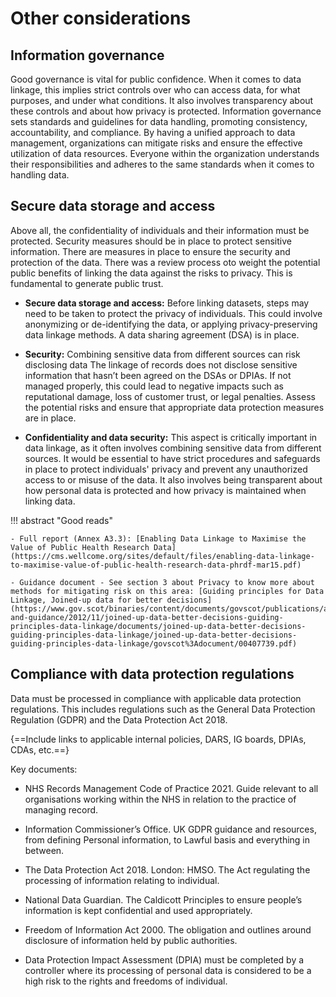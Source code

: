 # Other considerations

## Information governance

Good governance is vital for public confidence. When it comes to data linkage, this implies strict controls over who can access data, for what purposes, and under what conditions. It also involves transparency about these controls and about how privacy is protected. Information governance sets standards and guidelines for data handling, promoting consistency, accountability, and compliance. By having a unified approach to data management, organizations can mitigate risks and ensure the effective utilization of data resources. Everyone within the organization understands their responsibilities and adheres to the same standards when it comes to handling data.

## Secure data storage and access

Above all, the confidentiality of individuals and their information must be protected. Security measures should be in place to protect sensitive information. There are measures in place to ensure the security and protection of the data. There was a review process oto weight the potential public benefits of linking the data against the risks to privacy. This is fundamental to generate public trust.

- **Secure data storage and access:** Before linking datasets, steps may need to be taken to protect the privacy of individuals. This could involve anonymizing or de-identifying the data, or applying privacy-preserving data linkage methods. A data sharing agreement (DSA) is in place.

- **Security:** Combining sensitive data from different sources can risk disclosing data The linkage of records does not disclose sensitive information that hasn’t been agreed on the DSAs or DPIAs. If not managed properly, this could lead to negative impacts such as reputational damage, loss of customer trust, or legal penalties. Assess the potential risks and ensure that appropriate data protection measures are in place.

- **Confidentiality and data security:** This aspect is critically important in data linkage, as it often involves combining sensitive data from different sources. It would be essential to have strict procedures and safeguards in place to protect individuals' privacy and prevent any unauthorized access to or misuse of the data. It also involves being transparent about how personal data is protected and how privacy is maintained when linking data.

!!! abstract "Good reads"

    - Full report (Annex A3.3): [Enabling Data Linkage to Maximise the Value of Public Health Research Data](https://cms.wellcome.org/sites/default/files/enabling-data-linkage-to-maximise-value-of-public-health-research-data-phrdf-mar15.pdf)

    - Guidance document - See section 3 about Privacy to know more about methods for mitigating risk on this area: [Guiding principles for Data Linkage, Joined-up data for better decisions](https://www.gov.scot/binaries/content/documents/govscot/publications/advice-and-guidance/2012/11/joined-up-data-better-decisions-guiding-principles-data-linkage/documents/joined-up-data-better-decisions-guiding-principles-data-linkage/joined-up-data-better-decisions-guiding-principles-data-linkage/govscot%3Adocument/00407739.pdf)

## Compliance with data protection regulations

Data must be processed in compliance with applicable data protection regulations. This includes regulations such as the General Data Protection Regulation (GDPR) and the Data Protection Act 2018.

{==Include links to applicable internal policies, DARS, IG boards, DPIAs, CDAs, etc.==}

Key documents:

- NHS Records Management Code of Practice 2021. Guide relevant to all organisations working within the NHS in relation to the practice of managing record.

- Information Commissioner’s Office. UK GDPR guidance and resources, from defining Personal information, to Lawful basis and everything in between.

- The Data Protection Act 2018. London: HMSO. The Act regulating the processing of information relating to individual.

- National Data Guardian. The Caldicott Principles to ensure people’s information is kept confidential and used appropriately.

- Freedom of Information Act 2000. The obligation and outlines around disclosure of information held by public authorities.

- Data Protection Impact Assessment (DPIA) must be completed by a controller where its processing of personal data is considered to be a high risk to the rights and freedoms of individual.
